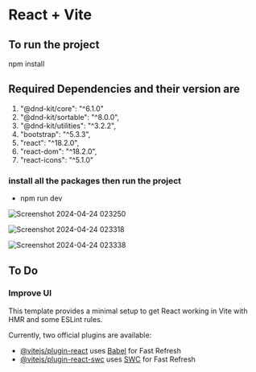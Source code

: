 # React + Vite

## To run the project 
 npm install
 
## Required Dependencies and their version are

1. "@dnd-kit/core": "^6.1.0"
2. "@dnd-kit/sortable": "^8.0.0",
3. "@dnd-kit/utilities": "^3.2.2",
4. "bootstrap": "^5.3.3",
5. "react": "^18.2.0",
6. "react-dom": "^18.2.0",
7. "react-icons": "^5.1.0"

### install all the packages then run the project 
* npm run dev



![Screenshot 2024-04-24 023250](https://github.com/Satyam-jsw/TaskTracker/assets/96405804/f58953cd-9705-4596-80d4-e0cd0df98f85)



![Screenshot 2024-04-24 023318](https://github.com/Satyam-jsw/TaskTracker/assets/96405804/70589603-d2e4-4112-a0ad-73333db732d6)

![Screenshot 2024-04-24 023338](https://github.com/Satyam-jsw/TaskTracker/assets/96405804/0863a479-446e-4460-bb48-95146b82ae38)


## To Do 
### Improve UI

This template provides a minimal setup to get React working in Vite with HMR and some ESLint rules.

Currently, two official plugins are available:

- [@vitejs/plugin-react](https://github.com/vitejs/vite-plugin-react/blob/main/packages/plugin-react/README.md) uses [Babel](https://babeljs.io/) for Fast Refresh
- [@vitejs/plugin-react-swc](https://github.com/vitejs/vite-plugin-react-swc) uses [SWC](https://swc.rs/) for Fast Refresh
